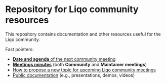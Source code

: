 # Repository for Liqo community resources

This repository contains documentation and other resources useful for the Liqo community.

Fast pointers:

- [**Date and agenda** of the next community meeting](meetings/README.md)
- [**Meetings minutes**](meetings/minutes/) (both **Community** and **Maintainer meetings**)
- [How to propose a new topic for upcoming Liqo community meetings](COMMUNITY-HOW-TO.md)
- [Public documentation](docs/) (e.g., presentations, demos, videos)
